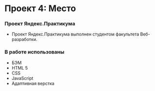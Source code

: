 # Проект 4: Место

### Проект Яндекс.Практикума

* Проект Яндекс.Практикума выполнен студентом факультета Веб-разработки.

### В работе использованы 

* БЭМ
* HTML 5
* CSS
* JavaScript
* Адаптивная верстка
